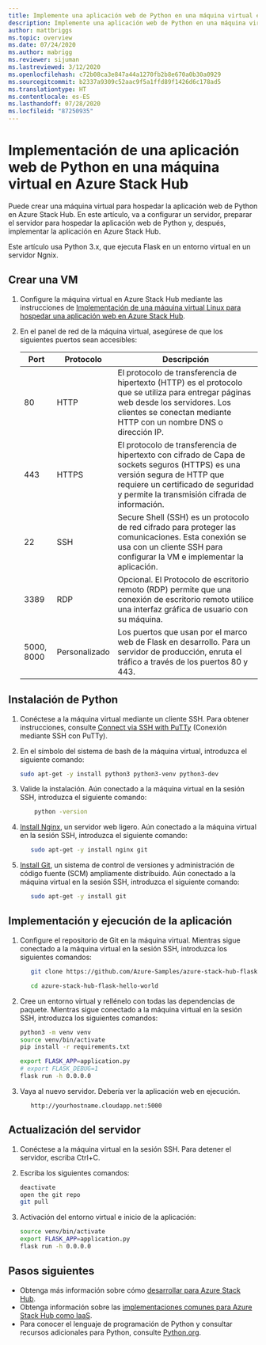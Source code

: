 ```yaml
---
title: Implemente una aplicación web de Python en una máquina virtual en Azure Stack Hub
description: Implemente una aplicación web de Python en una máquina virtual en Azure Stack Hub.
author: mattbriggs
ms.topic: overview
ms.date: 07/24/2020
ms.author: mabrigg
ms.reviewer: sijuman
ms.lastreviewed: 3/12/2020
ms.openlocfilehash: c72b08ca3e847a44a1270fb2b8e670a0b30a0929
ms.sourcegitcommit: b2337a9309c52aac9f5a1ffd89f1426d6c178ad5
ms.translationtype: HT
ms.contentlocale: es-ES
ms.lasthandoff: 07/28/2020
ms.locfileid: "87250935"
---
```

# <a name="deploy-a-python-web-app-to-a-vm-in-azure-stack-hub"></a>Implementación de una aplicación web de Python en una máquina virtual en Azure Stack Hub

Puede crear una máquina virtual para hospedar la aplicación web de Python en Azure Stack Hub. En este artículo, va a configurar un servidor, preparar el servidor para hospedar la aplicación web de Python y, después, implementar la aplicación en Azure Stack Hub.

Este artículo usa Python 3.x, que ejecuta Flask en un entorno virtual en un servidor Ngnix.

## <a name="create-a-vm"></a>Crear una VM

1. Configure la máquina virtual en Azure Stack Hub mediante las instrucciones de [Implementación de una máquina virtual Linux para hospedar una aplicación web en Azure Stack Hub](azure-stack-dev-start-howto-deploy-linux.md).

2. En el panel de red de la máquina virtual, asegúrese de que los siguientes puertos sean accesibles:

    | Port | Protocolo | Descripción |
    | --- | --- | --- |
    | 80 | HTTP | El protocolo de transferencia de hipertexto (HTTP) es el protocolo que se utiliza para entregar páginas web desde los servidores. Los clientes se conectan mediante HTTP con un nombre DNS o dirección IP. |
    | 443 | HTTPS | El protocolo de transferencia de hipertexto con cifrado de Capa de sockets seguros (HTTPS) es una versión segura de HTTP que requiere un certificado de seguridad y permite la transmisión cifrada de información. |
    | 22 | SSH | Secure Shell (SSH) es un protocolo de red cifrado para proteger las comunicaciones. Esta conexión se usa con un cliente SSH para configurar la VM e implementar la aplicación. |
    | 3389 | RDP | Opcional. El Protocolo de escritorio remoto (RDP) permite que una conexión de escritorio remoto utilice una interfaz gráfica de usuario con su máquina.   |
    | 5000, 8000 | Personalizado | Los puertos que usan por el marco web de Flask en desarrollo. Para un servidor de producción, enruta el tráfico a través de los puertos 80 y 443. |

## <a name="install-python"></a>Instalación de Python

1. Conéctese a la máquina virtual mediante un cliente SSH. Para obtener instrucciones, consulte [Connect via SSH with PuTTy](azure-stack-dev-start-howto-ssh-public-key.md#connect-with-ssh-by-using-putty) (Conexión mediante SSH con PuTTy).
2. En el símbolo del sistema de bash de la máquina virtual, introduzca el siguiente comando:

    ```bash  
    sudo apt-get -y install python3 python3-venv python3-dev
    ```

3. Valide la instalación. Aún conectado a la máquina virtual en la sesión SSH, introduzca el siguiente comando:

    ```bash  
        python -version
    ```

3. [Install Nginx](https://www.nginx.com/resources/wiki/), un servidor web ligero. Aún conectado a la máquina virtual en la sesión SSH, introduzca el siguiente comando:

    ```bash  
       sudo apt-get -y install nginx git
    ```

4. [Install Git](https://git-scm.com), un sistema de control de versiones y administración de código fuente (SCM) ampliamente distribuido. Aún conectado a la máquina virtual en la sesión SSH, introduzca el siguiente comando:

    ```bash  
       sudo apt-get -y install git
    ```

## <a name="deploy-and-run-the-app"></a>Implementación y ejecución de la aplicación

1. Configure el repositorio de Git en la máquina virtual. Mientras sigue conectado a la máquina virtual en la sesión SSH, introduzca los siguientes comandos:

    ```bash  
       git clone https://github.com/Azure-Samples/azure-stack-hub-flask-hello-world.git
    
       cd azure-stack-hub-flask-hello-world
    ```

2. Cree un entorno virtual y rellénelo con todas las dependencias de paquete. Mientras sigue conectado a la máquina virtual en la sesión SSH, introduzca los siguientes comandos:

    ```bash  
    python3 -m venv venv
    source venv/bin/activate
    pip install -r requirements.txt
    
    export FLASK_APP=application.py
    # export FLASK_DEBUG=1 
    flask run -h 0.0.0.0
    ```

3. Vaya al nuevo servidor. Debería ver la aplicación web en ejecución.

    ```HTTP  
       http://yourhostname.cloudapp.net:5000
    ```

## <a name="update-your-server"></a>Actualización del servidor

1. Conéctese a la máquina virtual en la sesión SSH. Para detener el servidor, escriba Ctrl+C.

2. Escriba los siguientes comandos:

    ```bash  
    deactivate
    open the git repo
    git pull
    ```

3. Activación del entorno virtual e inicio de la aplicación:

    ```bash  
    source venv/bin/activate
    export FLASK_APP=application.py
    flask run -h 0.0.0.0
    ```

## <a name="next-steps"></a>Pasos siguientes

- Obtenga más información sobre cómo [desarrollar para Azure Stack Hub](azure-stack-dev-start.md).
- Obtenga información sobre las [implementaciones comunes para Azure Stack Hub como IaaS](azure-stack-dev-start-deploy-app.md).
- Para conocer el lenguaje de programación de Python y consultar recursos adicionales para Python, consulte [Python.org](https://www.python.org).

